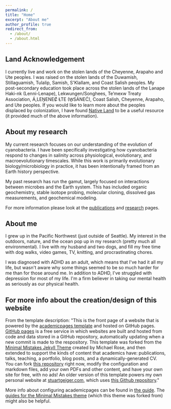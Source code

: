 ```yaml
---
permalink: /
title: "Home"
excerpt: "About me"
author_profile: true
redirect_from: 
  - /about/
  - /about.html
---
```

Land Acknowledgement
-----
I currently live and work on the stolen lands of the Cheyenne, Arapaho and Ute peoples.
I was raised on the stolen lands of the Duwamish, Stillaguamish, Tulalip, Samish, S'Klallam, and Coast Salish peoples.
My post-secondary education took place across the stolen lands of the Lənape Haki-nk (Lenni-Lenape), Lekwungen/Songhees, Te’mexw Treaty Association, Á,LEṈENEȻ ȽTE (W̱SÁNEĆ), Coast Salish, Cheyenne, Arapaho, and Ute peoples.
If you would like to learn more about the peoples displaced by colonization, I have found [Native Land](https://native-land.ca/) to be a useful resource (it provided much of the above information).

About my research
-----
My current research focuses on our understanding of the evolution of cyanobacteria.
I have been specifically investigating how cyanobacteria respond to changes in salinity across physiological, evolutionary, and macroevolutionary timescales.
While this work is primarily evolutionary biology/microbiology in practice, it has been intentionally framed from an Earth history perspective.

My past research has run the gamut, largely focused on interactions between microbes and the Earth system. This has included organic geochemistry, stable isotope probing, molecular cloning, dissolved gas measurements, and geochemical modeling.

For more information please look at the [publications](https://jen-reeve.github.io/publications/) and [research](https://jen-reeve.github.io/research/) pages.

About me
-----
I grew up in the Pacific Northwest (just outside of Seattle).
My interest in the outdoors, nature, and the ocean pop up in my research (pretty much all environmental).
I live with my husband and two dogs, and fill my free time with dog walks, video games, TV, knitting, and procrastinating chores.

I was diagnosed with ADHD as an adult, which means that I've had it all my life, but wasn't aware why some things seemed to be so much harder for me than for those around me.
In addition to ADHD, I've struggled with depression for most of my life.
I'm a firm believer in taking our mental health as seriously as our physical health.


For more info about the creation/design of this website
------
From the template description: "This is the front page of a website that is powered by the [academicpages template](https://github.com/academicpages/academicpages.github.io) and hosted on GitHub pages. [GitHub pages](https://pages.github.com) is a free service in which websites are built and hosted from code and data stored in a GitHub repository, automatically updating when a new commit is made to the respository. This template was forked from the [Minimal Mistakes Jekyll Theme](https://mmistakes.github.io/minimal-mistakes/) created by Michael Rose, and then extended to support the kinds of content that academics have: publications, talks, teaching, a portfolio, blog posts, and a dynamically-generated CV. You can fork [this repository](https://github.com/academicpages/academicpages.github.io) right now, modify the configuration and markdown files, add your own PDFs and other content, and have your own site for free, with no ads! An older version of this template powers my own personal website at [stuartgeiger.com](http://stuartgeiger.com), which uses [this Github repository](https://github.com/staeiou/staeiou.github.io)."

More info about configuring academicpages can be found in [the guide](https://academicpages.github.io/markdown/). The [guides for the Minimal Mistakes theme](https://mmistakes.github.io/minimal-mistakes/docs/configuration/) (which this theme was forked from) might also be helpful.
